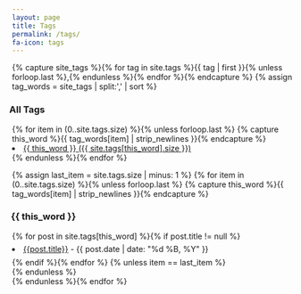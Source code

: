 ```yaml
---
layout: page
title: Tags
permalink: /tags/
fa-icon: tags
---
```


{% capture site_tags %}{% for tag in site.tags %}{{ tag | first }}{% unless forloop.last %},{% endunless %}{% endfor %}{% endcapture %}
{% assign tag_words = site_tags | split:',' | sort %}

<h3 style="margin-left: -5px;">All Tags</h3>
{% for item in (0..site.tags.size) %}{% unless forloop.last %}
  {% capture this_word %}{{ tag_words[item] | strip_newlines }}{% endcapture %}
  <li>
      <a href="#{{ this_word | replace:' ','-' }}-ref" data-toggle="tab">
        {{ this_word }} ({{ site.tags[this_word].size }})
     </a>
  </li>
{% endunless %}{% endfor %}
<br />

<!-- Tab panes -->
{% assign last_item = site.tags.size | minus: 1 %}
{% for item in (0..site.tags.size) %}{% unless forloop.last %}
  {% capture this_word %}{{ tag_words[item] | strip_newlines }}{% endcapture %}
  <div id="{{ this_word | replace:' ','-' }}-ref">
    <h3><i class="fa fa-tag" style="margin-right: 3px; margin-left: -5px;" aria-hidden="true"></i>{{ this_word }}</h3>
      {% for post in site.tags[this_word] %}{% if post.title != null %}
        <li style="line-height: 30px;"><a href="{{ site.BASE_PATH }}{{post.url}}">{{post.title}}</a> - {{ post.date | date: "%d %B, %Y" }}</li>
      {% endif %}{% endfor %}
      {% unless item == last_item %}
        <br />
      {% endunless %}
  </div>
{% endunless %}{% endfor %}

